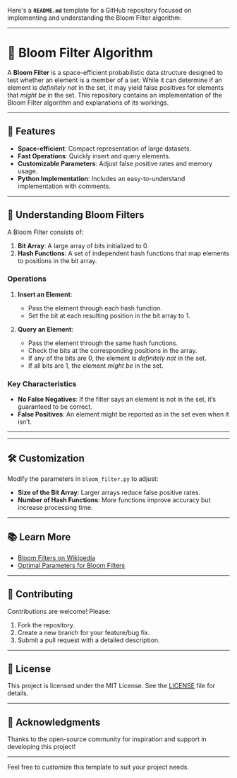 Here's a **`README.md`** template for a GitHub repository focused on implementing and understanding the Bloom Filter algorithm:

---

# 🌼 Bloom Filter Algorithm

A **Bloom Filter** is a space-efficient probabilistic data structure designed to test whether an element is a member of a set. While it can determine if an element is *definitely not* in the set, it may yield false positives for elements that *might be* in the set. This repository contains an implementation of the Bloom Filter algorithm and explanations of its workings.

---

## 🚀 Features

- **Space-efficient**: Compact representation of large datasets.
- **Fast Operations**: Quickly insert and query elements.
- **Customizable Parameters**: Adjust false positive rates and memory usage.
- **Python Implementation**: Includes an easy-to-understand implementation with comments.

---

## 📖 Understanding Bloom Filters

A Bloom Filter consists of:

1. **Bit Array**: A large array of bits initialized to 0.
2. **Hash Functions**: A set of independent hash functions that map elements to positions in the bit array.

### Operations

1. **Insert an Element**:
   - Pass the element through each hash function.
   - Set the bit at each resulting position in the bit array to 1.

2. **Query an Element**:
   - Pass the element through the same hash functions.
   - Check the bits at the corresponding positions in the array.
   - If any of the bits are 0, the element is *definitely not* in the set.
   - If all bits are 1, the element *might be* in the set.

### Key Characteristics

- **No False Negatives**: If the filter says an element is not in the set, it’s guaranteed to be correct.
- **False Positives**: An element might be reported as in the set even when it isn’t.

---
---

## 🛠️ Customization

Modify the parameters in `bloom_filter.py` to adjust:

- **Size of the Bit Array**: Larger arrays reduce false positive rates.
- **Number of Hash Functions**: More functions improve accuracy but increase processing time.

---

## 📚 Learn More

- [Bloom Filters on Wikipedia](https://en.wikipedia.org/wiki/Bloom_filter)
- [Optimal Parameters for Bloom Filters](https://en.wikipedia.org/wiki/Bloom_filter#Optimal_number_of_hash_functions)

---

## 🤝 Contributing

Contributions are welcome! Please:

1. Fork the repository.
2. Create a new branch for your feature/bug fix.
3. Submit a pull request with a detailed description.

---

## 📝 License

This project is licensed under the MIT License. See the [LICENSE](./LICENSE) file for details.

---

## 🌟 Acknowledgments

Thanks to the open-source community for inspiration and support in developing this project!

---

Feel free to customize this template to suit your project needs.
